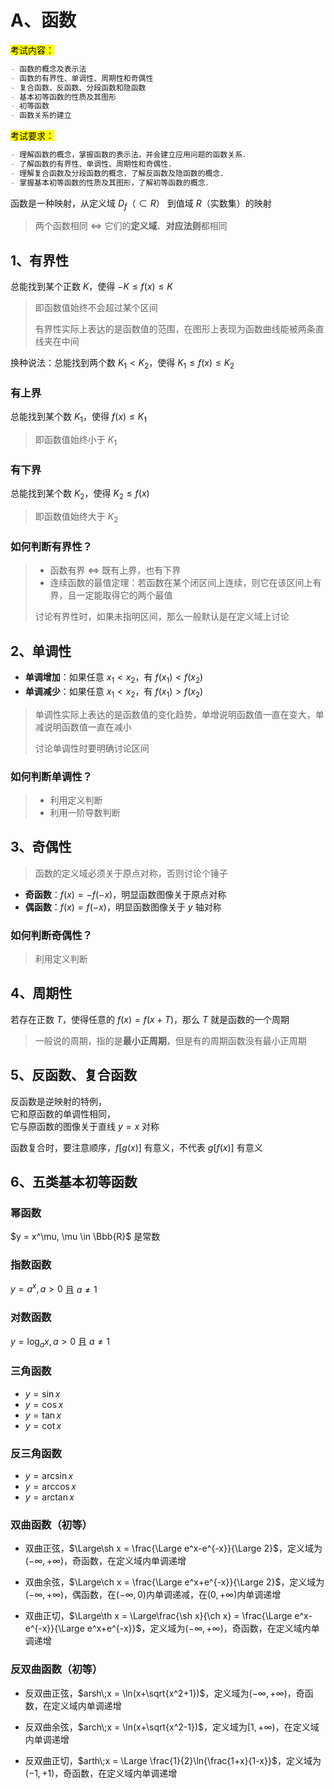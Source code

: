 # A、函数

<mark>考试内容：</mark>

```md
- 函数的概念及表示法
- 函数的有界性、单调性、周期性和奇偶性
- 复合函数、反函数、分段函数和隐函数
- 基本初等函数的性质及其图形
- 初等函数
- 函数关系的建立
```

<mark>考试要求：</mark>

```md
- 理解函数的概念，掌握函数的表示法，并会建立应用问题的函数关系．
- 了解函数的有界性、单调性、周期性和奇偶性．
- 理解复合函数及分段函数的概念，了解反函数及隐函数的概念．
- 掌握基本初等函数的性质及其图形，了解初等函数的概念．
```

函数是一种映射，从定义域 $D_f$（$\subset R$） 到值域 $R$（实数集）的映射

> 两个函数相同 $\Longleftrightarrow$ 它们的**定义域**、**对应法则**都相同

## 1、有界性

总能找到某个正数 $K$，使得 $-K \leqslant f(x) \leqslant K$
> 即函数值始终不会超过某个区间
>
> 有界性实际上表达的是函数值的范围，在图形上表现为函数曲线能被两条直线夹在中间

换种说法：总能找到两个数 $K_1 < K_2$，使得 $K_1 \leqslant f(x) \leqslant K_2$

### 有上界

总能找到某个数 $K_1$，使得 $f(x) \leqslant K_1$
> 即函数值始终小于 $K_1$

### 有下界

总能找到某个数 $K_2$，使得 $K_2 \leqslant f(x)$
> 即函数值始终大于 $K_2$

### 如何判断有界性？

> - 函数有界 $\Longleftrightarrow$ 既有上界，也有下界  
> - 连续函数的最值定理：若函数在某个闭区间上连续，则它在该区间上有界，且一定能取得它的两个最值
>
> 讨论有界性时，如果未指明区间，那么一般默认是在定义域上讨论

## 2、单调性

- **单调增加**：如果任意 $x_1 < x_2$，有 $f(x_1) < f(x_2)$
- **单调减少**：如果任意 $x_1 < x_2$，有 $f(x_1) > f(x_2)$

> 单调性实际上表达的是函数值的变化趋势，单增说明函数值一直在变大，单减说明函数值一直在减小
>
> 讨论单调性时要明确讨论区间

### 如何判断单调性？

> - 利用定义判断
> - 利用一阶导数判断

## 3、奇偶性

> 函数的定义域必须关于原点对称，否则讨论个锤子

- **奇函数**：$f(x) = -f(-x)$，明显函数图像关于原点对称
- **偶函数**：$f(x) = f(-x)$，明显函数图像关于 $y$ 轴对称

### 如何判断奇偶性？

> 利用定义判断

## 4、周期性

若存在正数 $T$，使得任意的 $f(x) = f(x+T)$，那么 $T$ 就是函数的一个周期

> 一般说的周期，指的是**最小正周期**，但是有的周期函数没有最小正周期

## 5、反函数、复合函数

反函数是逆映射的特例，  
它和原函数的单调性相同，  
它与原函数的图像关于直线 $y=x$ 对称

函数复合时，要注意顺序，$f[g(x)]$ 有意义，不代表 $g[f(x)]$ 有意义

## 6、五类基本初等函数

### 幂函数

$y = x^\mu, \mu \in \Bbb{R}$ 是常数

### 指数函数

$y = a^x, a > 0$ 且 $a \ne 1$

### 对数函数

$y = \log_a{x}, a > 0$ 且 $a \ne 1$

### 三角函数

- $y = \sin x$
- $y = \cos x$
- $y = \tan x$
- $y = \cot x$

### 反三角函数

- $y = \arcsin x$
- $y = \arccos x$
- $y = \arctan x$

### 双曲函数（初等）

- 双曲正弦，$\Large\sh x = \frac{\Large e^x-e^{-x}}{\Large 2}$，定义域为$(-\infty, +\infty)$，奇函数，在定义域内单调递增

- 双曲余弦，$\Large\ch x = \frac{\Large e^x+e^{-x}}{\Large 2}$，定义域为$(-\infty, +\infty)$，偶函数，在$(-\infty, 0)$内单调递减，在$(0,+\infty)$内单调递增

- 双曲正切，$\Large\th x = \Large\frac{\sh x}{\ch x} = \frac{\Large e^x-e^{-x}}{\Large e^x+e^{-x}}$，定义域为$(-\infty, +\infty)$，奇函数，在定义域内单调递增

### 反双曲函数（初等）

- 反双曲正弦，$arsh\;x = \ln(x+\sqrt{x^2+1})$，定义域为$(-\infty, +\infty)$，奇函数，在定义域内单调递增

- 反双曲余弦，$arch\;x = \ln(x+\sqrt{x^2-1})$，定义域为$[1, +\infty)$，在定义域内单调递增

- 反双曲正切，$arth\;x = \Large \frac{1}{2}\ln{\frac{1+x}{1-x}}$，定义域为$(-1, +1)$，奇函数，在定义域内单调递增